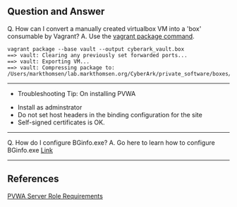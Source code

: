 ## Question and Answer 

Q. How can I convert a manually created virtualbox VM into a 'box' consumable by Vagrant? 
A. Use the [vagrant package command](https://www.vagrantup.com/docs/cli/package). 

```
vagrant package --base vault --output cyberark_vault.box
==> vault: Clearing any previously set forwarded ports...
==> vault: Exporting VM...
==> vault: Compressing package to: /Users/markthomsen/lab.markthomsen.org/CyberArk/private_software/boxes/cyberark_vault.box
```

--------

* Troubleshooting Tip: On installing PVWA
- Install as adminstrator
- Do not set host headers in the binding configuration for the site
- Self-signed certificates is OK.


--------

Q. How do I configure BGinfo.exe? 
A. Go here to learn how to configure BGinfo.exe [Link](https://www.howtogeek.com/school/sysinternals-pro/lesson7/)

----

## References
[PVWA Server Role Requirements](https://docs.cyberark.com/Product-Doc/OnlineHelp/PAS/Latest/en/Content/PAS%20INST/Before-Password-Vault-Web-Access-Installation.htm?tocpath=Installation%7CInstalling%20the%20PAS%C2%A0Solution%7CManual%20Installation%7CEnterprise%20Password%20Vault%7CInstall%20the%20PVWA%7C_____2)